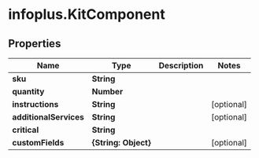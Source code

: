 # infoplus.KitComponent

## Properties
Name | Type | Description | Notes
------------ | ------------- | ------------- | -------------
**sku** | **String** |  | 
**quantity** | **Number** |  | 
**instructions** | **String** |  | [optional] 
**additionalServices** | **String** |  | [optional] 
**critical** | **String** |  | 
**customFields** | **{String: Object}** |  | [optional] 


